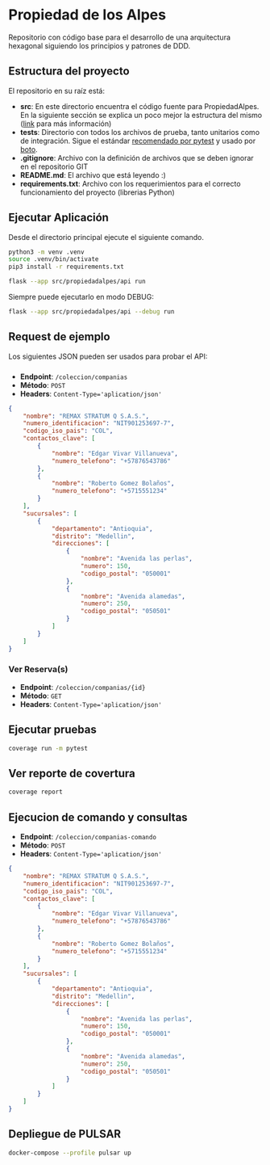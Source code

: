 # Propiedad de los Alpes

Repositorio con código base para el desarrollo de una arquitectura hexagonal siguiendo los principios y patrones de DDD.


## Estructura del proyecto

El repositorio en su raíz está: 

- **src**: En este directorio encuentra el código fuente para PropiedadAlpes. En la siguiente sección se explica un poco mejor la estructura del mismo ([link](https://blog.ionelmc.ro/2014/05/25/python-packaging/#the-structure%3E) para más información)
- **tests**: Directorio con todos los archivos de prueba, tanto unitarios como de integración. Sigue el estándar [recomendado por pytest](https://docs.pytest.org/en/7.1.x/explanation/goodpractices.html) y usado por [boto](https://github.com/boto/boto).
- **.gitignore**: Archivo con la definición de archivos que se deben ignorar en el repositorio GIT
- **README.md**: El archivo que está leyendo :)
- **requirements.txt**: Archivo con los requerimientos para el correcto funcionamiento del proyecto (librerias Python)


## Ejecutar Aplicación

Desde el directorio principal ejecute el siguiente comando.

```bash
python3 -m venv .venv
source .venv/bin/activate
pip3 install -r requirements.txt
```

```bash
flask --app src/propiedadalpes/api run
```

Siempre puede ejecutarlo en modo DEBUG:

```bash
flask --app src/propiedadalpes/api --debug run
```


## Request de ejemplo

Los siguientes JSON pueden ser usados para probar el API:

### 

- **Endpoint**: `/coleccion/companias`
- **Método**: `POST`
- **Headers**: `Content-Type='aplication/json'`

```json
{
    "nombre": "REMAX STRATUM Q S.A.S.",
    "numero_identificacion": "NIT901253697-7",
    "codigo_iso_pais": "COL",
    "contactos_clave": [
        {
            "nombre": "Edgar Vivar Villanueva",
            "numero_telefono": "+57876543786"
        },
        {
            "nombre": "Roberto Gomez Bolaños",
            "numero_telefono": "+5715551234"
        }
    ],
    "sucursales": [
        {
            "departamento": "Antioquia",
            "distrito": "Medellin",
            "direcciones": [
                {
                    "nombre": "Avenida las perlas",
                    "numero": 150,
                    "codigo_postal": "050001"
                },
                {
                    "nombre": "Avenida alamedas",
                    "numero": 250,
                    "codigo_postal": "050501"
                }
            ]
        }
    ]
}
```

### Ver Reserva(s)

- **Endpoint**: `/coleccion/companias/{id}`
- **Método**: `GET`
- **Headers**: `Content-Type='aplication/json'`

## Ejecutar pruebas

```bash
coverage run -m pytest
```

## Ver reporte de covertura
```bash
coverage report
```

## Ejecucion de comando y consultas

- **Endpoint**: `/coleccion/companias-comando`
- **Método**: `POST`
- **Headers**: `Content-Type='aplication/json'`

```json
{
    "nombre": "REMAX STRATUM Q S.A.S.",
    "numero_identificacion": "NIT901253697-7",
    "codigo_iso_pais": "COL",
    "contactos_clave": [
        {
            "nombre": "Edgar Vivar Villanueva",
            "numero_telefono": "+57876543786"
        },
        {
            "nombre": "Roberto Gomez Bolaños",
            "numero_telefono": "+5715551234"
        }
    ],
    "sucursales": [
        {
            "departamento": "Antioquia",
            "distrito": "Medellin",
            "direcciones": [
                {
                    "nombre": "Avenida las perlas",
                    "numero": 150,
                    "codigo_postal": "050001"
                },
                {
                    "nombre": "Avenida alamedas",
                    "numero": 250,
                    "codigo_postal": "050501"
                }
            ]
        }
    ]
}
```

## Depliegue de PULSAR
```bash
docker-compose --profile pulsar up
```